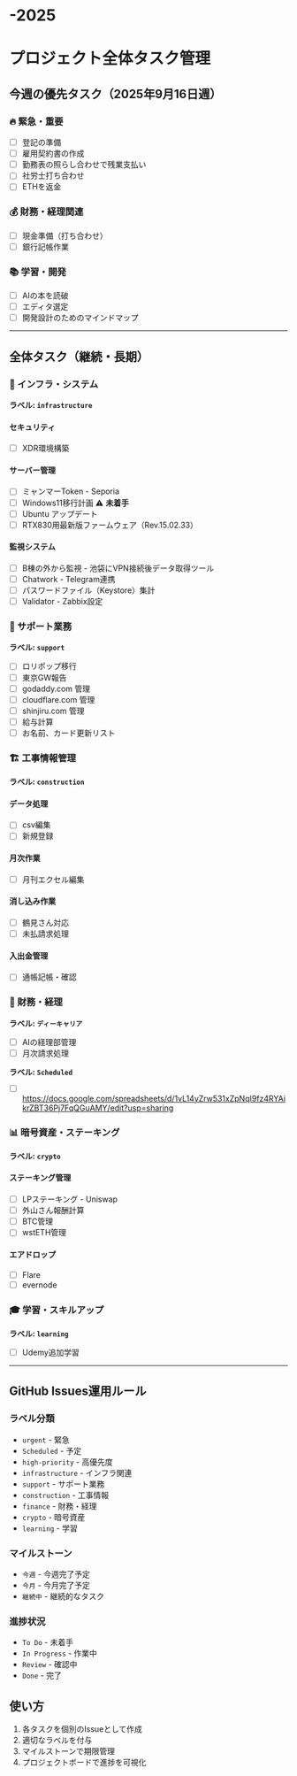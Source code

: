 # -2025
# プロジェクト全体タスク管理

## 今週の優先タスク（2025年9月16日週）

### 🔥 緊急・重要
- [ ] 登記の準備
- [ ] 雇用契約書の作成  
- [ ] 勤務表の照らし合わせで残業支払い
- [ ] 社労士打ち合わせ
- [ ] ETHを返金

### 💰 財務・経理関連
- [ ] 現金準備（打ち合わせ）
- [ ] 銀行記帳作業

### 📚 学習・開発
- [ ] AIの本を読破
- [ ] エディタ選定
- [ ] 開発設計のためのマインドマップ

---

## 全体タスク（継続・長期）

### 🔧 インフラ・システム
**ラベル: `infrastructure`**

#### セキュリティ
- [ ] XDR環境構築

#### サーバー管理
- [ ] ミャンマーToken - Seporia
- [ ] Windows11移行計画 ⚠️ **未着手**
- [ ] Ubuntu アップデート
- [ ] RTX830用最新版ファームウェア（Rev.15.02.33）

#### 監視システム
- [ ] B棟の外から監視 - 池袋にVPN接続後データ取得ツール
- [ ] Chatwork - Telegram連携
- [ ] パスワードファイル（Keystore）集計
- [ ] Validator - Zabbix設定

### 🏢 サポート業務
**ラベル: `support`**

- [ ] ロリポップ移行
- [ ] 東京GW報告
- [ ] godaddy.com 管理
- [ ] cloudflare.com 管理  
- [ ] shinjiru.com 管理
- [ ] 給与計算
- [ ] お名前、カード更新リスト

### 🏗️ 工事情報管理
**ラベル: `construction`**

#### データ処理
- [ ] csv編集
- [ ] 新規登録

#### 月次作業
- [ ] 月刊エクセル編集

#### 消し込み作業
- [ ] 鶴見さん対応
- [ ] 未払請求処理

#### 入出金管理
- [ ] 通帳記帳・確認

### 💼 財務・経理
**ラベル: `ディーキャリア`**
- [ ] AIの経理部管理
- [ ] 月次請求処理

**ラベル: `Scheduled`**
- [ ] https://docs.google.com/spreadsheets/d/1vL14yZrw531xZpNqI9fz4RYAikrZBT36Pj7FqQGuAMY/edit?usp=sharing


### 📊 暗号資産・ステーキング
**ラベル: `crypto`**

#### ステーキング管理
- [ ] LPステーキング - Uniswap
- [ ] 外山さん報酬計算
- [ ] BTC管理
- [ ] wstETH管理

#### エアドロップ
- [ ] Flare
- [ ] evernode

### 🎓 学習・スキルアップ
**ラベル: `learning`**

- [ ] Udemy追加学習

---

## GitHub Issues運用ルール

### ラベル分類
- `urgent` - 緊急
- `Scheduled` - 予定
- `high-priority` - 高優先度
- `infrastructure` - インフラ関連
- `support` - サポート業務
- `construction` - 工事情報
- `finance` - 財務・経理
- `crypto` - 暗号資産
- `learning` - 学習

### マイルストーン
- `今週` - 今週完了予定
- `今月` - 今月完了予定  
- `継続中` - 継続的なタスク

### 進捗状況
- `To Do` - 未着手
- `In Progress` - 作業中
- `Review` - 確認中
- `Done` - 完了

## 使い方
1. 各タスクを個別のIssueとして作成
2. 適切なラベルを付与
3. マイルストーンで期限管理
4. プロジェクトボードで進捗を可視化
